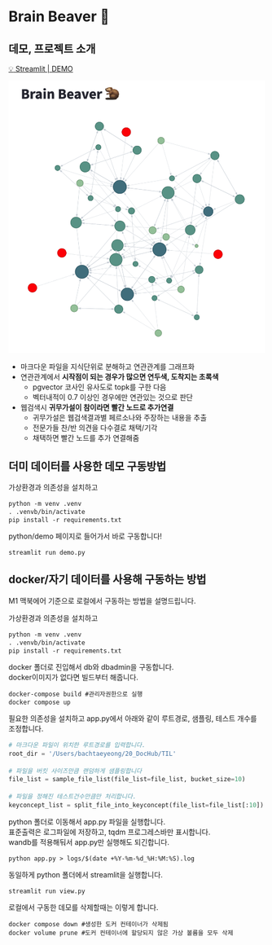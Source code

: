 # Brain Beaver :beaver:

## 데모, 프로젝트 소개

<a href="https://brainbeaver.streamlit.app/" target="_blank">:bulb: Streamlit | DEMO</a> 

![](demo.png)
  
- 마크다운 파일을 지식단위로 분해하고 연관관계를 그래프화
- 연관관계에서 **시작점이 되는 경우가 많으면 연두색, 도착지는 초록색**
  - pgvector 코사인 유사도로 topk를 구한 다음
  - 벡터내적이 0.7 이상인 경우에만 연관있는 것으로 판단
- 웹검색시 **귀무가설이 참이라면 빨간 노드로 추가연결**
  - 귀무가설은 웹검색결과별 페르소나와 주장하는 내용을 추출
  - 전문가들 찬/반 의견을 다수결로 채택/기각
  - 채택하면 빨간 노드를 추가 연결해줌
  

## 더미 데이터를 사용한 데모 구동방법

가상환경과 의존성을 설치하고
```shell
python -m venv .venv
. .venvb/bin/activate
pip install -r requirements.txt
```

python/demo 페이지로 들어가서 바로 구동합니다!
```shell
streamlit run demo.py
```

    
## docker/자기 데이터를 사용해 구동하는 방법
  
M1 맥북에어 기준으로 로컬에서 구동하는 방법을 설명드립니다.
  

가상환경과 의존성을 설치하고
```shell
python -m venv .venv
. .venvb/bin/activate
pip install -r requirements.txt
```

docker 폴더로 진입해서 db와 dbadmin을 구동합니다.  
docker이미지가 없다면 빌드부터 해줍니다.
```shell
docker-compose build #관리자권한으로 실행
docker compose up
```
  
필요한 의존성을 설치하고 app.py에서 아래와 같이 루트경로, 샘플링, 테스트 개수를 조정합니다.
```python
# 마크다운 파일이 위치한 루트경로를 입력합니다.
root_dir = '/Users/bachtaeyeong/20_DocHub/TIL'

# 파일을 버킷 사이즈만큼 랜덤하게 샘플링합니다
file_list = sample_file_list(file_list=file_list, bucket_size=10)

# 파일을 정해진 테스트건수만큼만 처리합니다.
keyconcept_list = split_file_into_keyconcept(file_list=file_list[:10])
```
  
python 폴더로 이동해서 app.py 파일을 실행합니다.  
표준출력은 로그파일에 저장하고, tqdm 프로그레스바만 표시합니다.  
wandb를 적용해둬서 app.py만 실행해도 되긴합니다.  
```shell
python app.py > logs/$(date +%Y-%m-%d_%H:%M:%S).log
```
  
동일하게 python 폴더에서 streamlit을 실행합니다.
```shell
streamlit run view.py
```
  
로컬에서 구동한 데모를 삭제할때는 이렇게 합니다.
```shell
docker compose down #생성한 도커 컨테이너가 삭제됨
docker volume prune #도커 컨테이너에 할당되지 않은 가상 볼륨을 모두 삭제
```